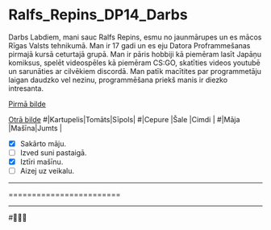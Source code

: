 # Ralfs_Repins_DP14_Darbs
Darbs
Labdiem, mani sauc Ralfs Repins, esmu no jaunmārupes un es mācos Rīgas Valsts tehnikumā.
Man ir 17 gadi un es eju Datora Proframmešanas pirmajā kursā ceturtajā grupā.
Man ir pāris hobbiji kā piemēram lasīt Japāņu komiksus, spelēt videospēles kā piemēram CS:GO, skatīties videos youtubē un sarunāties ar cilvēkiem discordā.
Man patīk macītites par programmetāju laigan daudzko vel nezinu, programmēšana priekš manis ir diezko intresanta.

[Pirmā bilde](C:\Users\h388k\Desktop\DP1-4\Intro_in_git_DP14\BoBa.jpg.png)

[Otrā bilde](https://www.google.com/search?q=jgy&tbm=isch&ved=2ahUKEwiU3qWB9sruAhWN-yoKHf7ODXoQ2-cCegQIABAA&oq=jgy&gs_lcp=CgNpbWcQAzICCAAyAggAMgIIADICCAAyAggAMgIIADICCAAyAggAMgIIADICCAA6BAgjECdQ9LoBWJ27AWCovwFoAHAAeACAAZQBiAGBA5IBAzAuM5gBAKABAaoBC2d3cy13aXotaW1nwAEB&sclient=img&ei=-R8ZYNT9MI33qwH-nbfQBw&bih=876&biw=1600#imgrc=tEBt1UiAan76aM)
#|Kartupelis|Tomāts|Sīpols|
#|Cepure    |Šale  |Cimdi |
#|Māja      |Mašīna|Jumts |
- [x] Sakārto māju.
- [ ] Izved suni pastaigā.
- [X] Iztīri mašīnu.
- [ ] Aizej uz veikalu.
------------------------
========================
________________________
#🦾🤖👾
